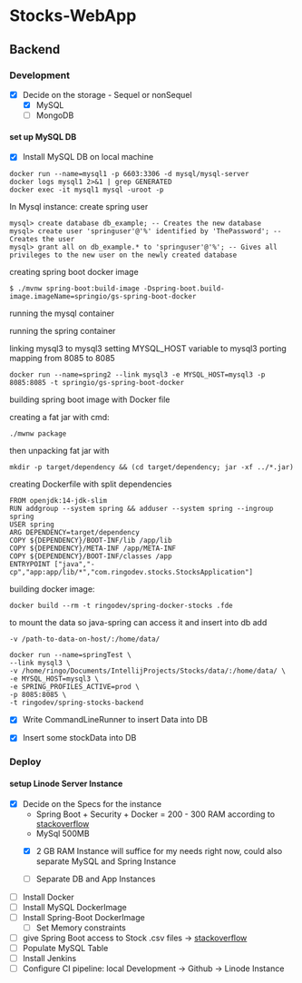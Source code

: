 # Stocks-WebApp

## Backend

### Development

* [x] Decide on the storage - Sequel or nonSequel
  * [x] MySQL  
  * [ ] MongoDB

#### set up MySQL DB

* [x] Install MySQL DB on local machine

```
docker run --name=mysql1 -p 6603:3306 -d mysql/mysql-server
docker logs mysql1 2>&1 | grep GENERATED
docker exec -it mysql1 mysql -uroot -p
```
In Mysql instance:
create spring user
```
mysql> create database db_example; -- Creates the new database
mysql> create user 'springuser'@'%' identified by 'ThePassword'; -- Creates the user
mysql> grant all on db_example.* to 'springuser'@'%'; -- Gives all privileges to the new user on the newly created database
```

creating spring boot docker image

```
$ ./mvnw spring-boot:build-image -Dspring-boot.build-image.imageName=springio/gs-spring-boot-docker
```

running the mysql container

running the spring container 

linking mysql3 to mysql3
setting MYSQL_HOST variable to mysql3
porting mapping from 8085 to 8085

```
docker run --name=spring2 --link mysql3 -e MYSQL_HOST=mysql3 -p 8085:8085 -t springio/gs-spring-boot-docker
```

building spring boot image with Docker file

creating a fat jar with cmd:

```
./mwnw package

```


then unpacking fat jar with 
```
mkdir -p target/dependency && (cd target/dependency; jar -xf ../*.jar)
```

creating Dockerfile with split dependencies

```
FROM openjdk:14-jdk-slim
RUN addgroup --system spring && adduser --system spring --ingroup spring
USER spring
ARG DEPENDENCY=target/dependency
COPY ${DEPENDENCY}/BOOT-INF/lib /app/lib
COPY ${DEPENDENCY}/META-INF /app/META-INF
COPY ${DEPENDENCY}/BOOT-INF/classes /app
ENTRYPOINT ["java","-cp","app:app/lib/*","com.ringodev.stocks.StocksApplication"]
```

building docker image:

`
docker build --rm -t ringodev/spring-docker-stocks .fde
`

to mount the data so java-spring can access it and insert into db add

`
-v /path-to-data-on-host/:/home/data/
`
```
docker run --name=springTest \
--link mysql3 \
-v /home/ringo/Documents/IntellijProjects/Stocks/data/:/home/data/ \
-e MYSQL_HOST=mysql3 \
-e SPRING_PROFILES_ACTIVE=prod \
-p 8085:8085 \
-t ringodev/spring-stocks-backend
```


* [x] Write CommandLineRunner to insert Data into DB

* [x] Insert some stockData into DB

### Deploy

#### setup Linode Server Instance

* [x] Decide on the Specs for the instance
  * Spring Boot + Security + Docker = 200 - 300 RAM according to [stackoverflow](https://bit.ly/3cJy7ai)
  * MySql 500MB
  * [x] 2 GB RAM Instance will suffice for my needs right now, could also separate MySQL and Spring Instance
  * [ ] Separate DB and App Instances


* [ ] Install Docker
* [ ] Install MySQL DockerImage
* [ ] Install Spring-Boot DockerImage
  * [ ] Set Memory constraints
* [ ] give Spring Boot access to Stock .csv files -> [stackoverflow](https://bit.ly/3jnzXAw)
* [ ] Populate MySQL Table
* [ ] Install Jenkins
* [ ] Configure CI pipeline: local Development -> Github -> Linode Instance

